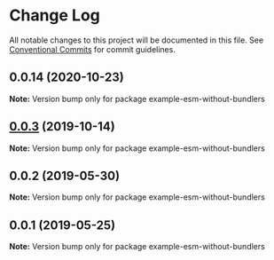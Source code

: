 # Change Log

All notable changes to this project will be documented in this file.
See [Conventional Commits](https://conventionalcommits.org) for commit guidelines.

## 0.0.14 (2020-10-23)

**Note:** Version bump only for package example-esm-without-bundlers





## [0.0.3](https://github.com/error-reporter/bexer/compare/example-esm-without-bundlers@0.0.2...example-esm-without-bundlers@0.0.3) (2019-10-14)

**Note:** Version bump only for package example-esm-without-bundlers





## 0.0.2 (2019-05-30)

**Note:** Version bump only for package example-esm-without-bundlers





## 0.0.1 (2019-05-25)

**Note:** Version bump only for package example-esm-without-bundlers
